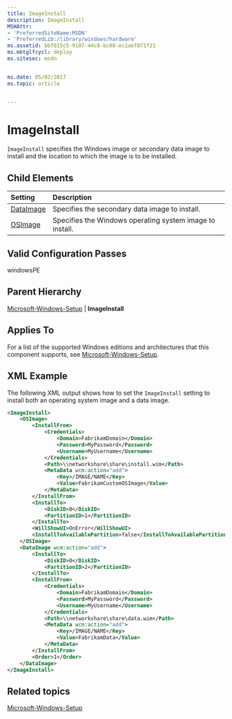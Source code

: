 ```yaml
---
title: ImageInstall
description: ImageInstall
MSHAttr:
- 'PreferredSiteName:MSDN'
- 'PreferredLib:/library/windows/hardware'
ms.assetid: bbf815c5-9107-44c8-bc08-ec1aef071f21
ms.mktglfcycl: deploy
ms.sitesec: msdn


ms.date: 05/02/2017
ms.topic: article


---
```

# ImageInstall

`ImageInstall` specifies the Windows image or secondary data image to install and the location to which the image is to be installed.

## Child Elements

| Setting                 | Description                                                                           |
|:------------------------|:--------------------------------------------------------------------------------------|
| [DataImage](microsoft-windows-setup-imageinstall-dataimage.md) | Specifies the secondary data image to install. |
| [OSImage](microsoft-windows-setup-imageinstall-osimage.md) | Specifies the Windows operating system image to install. |

## Valid Configuration Passes

windowsPE

## Parent Hierarchy

[Microsoft-Windows-Setup](microsoft-windows-setup.md) | **ImageInstall**

## Applies To

For a list of the supported Windows editions and architectures that this component supports, see [Microsoft-Windows-Setup](microsoft-windows-setup.md).

## XML Example

The following XML output shows how to set the `ImageInstall` setting to install both an operating system image and a data image.

```XML
<ImageInstall>
    <OSImage>
        <InstallFrom>
            <Credentials>
                <Domain>FabrikamDomain</Domain>
                <Password>MyPassword</Password>
                <Username>MyUsername</Username>
            </Credentials>
            <Path>\\networkshare\share\install.wim</Path>
            <MetaData wcm:action="add">
                <Key>/IMAGE/NAME</Key>
                <Value>FabrikamCustomOSImage</Value>
            </MetaData>
        </InstallFrom>
        <InstallTo>
            <DiskID>0</DiskID>
            <PartitionID>1</PartitionID>
        </InstallTo>
        <WillShowUI>OnError</WillShowUI>
        <InstallToAvailablePartition>false</InstallToAvailablePartition>
    </OSImage>
    <DataImage wcm:action="add">
        <InstallTo>
            <DiskID>0</DiskID>
            <PartitionID>2</PartitionID>
        </InstallTo>
        <InstallFrom>
            <Credentials>
                <Domain>FabrikamDomain</Domain>
                <Password>MyPassword</Password>
                <Username>MyUsername</Username>
            </Credentials>
            <Path>\\networkshare\share\data.wim</Path>
            <MetaData wcm:action="add">
                <Key>/IMAGE/NAME</Key>
                <Value>FabrikamData</Value>
            </MetaData>
        </InstallFrom>
        <Order>1</Order>
    </DataImage>
</ImageInstall>
```

## Related topics

[Microsoft-Windows-Setup](microsoft-windows-setup.md)
